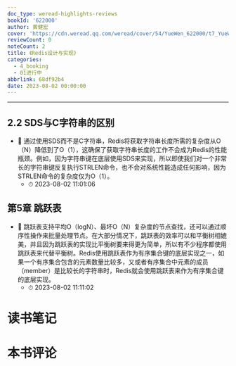 ```yaml
---
doc_type: weread-highlights-reviews
bookId: '622000'
author: 黄健宏
cover: 'https://cdn.weread.qq.com/weread/cover/54/YueWen_622000/t7_YueWen_622000.jpg'
reviewCount: 0
noteCount: 2
title: 《Redis设计与实现》
categories:
  - 4_booking
  - 01进行中
abbrlink: 68df92b4
date: 2023-08-02 00:00:00
---
```


---


## 2.2 SDS与C字符串的区别


- 📌 通过使用SDS而不是C字符串，Redis将获取字符串长度所需的复杂度从O（N）降低到了O（1），这确保了获取字符串长度的工作不会成为Redis的性能瓶颈。例如，因为字符串键在底层使用SDS来实现，所以即使我们对一个非常长的字符串键反复执行STRLEN命令，也不会对系统性能造成任何影响，因为STRLEN命令的复杂度仅为O（1）。 
    - ⏱ 2023-08-02 11:01:06 
## 第5章 跳跃表


- 📌 跳跃表支持平均O（logN）、最坏O（N）复杂度的节点查找，还可以通过顺序性操作来批量处理节点。在大部分情况下，跳跃表的效率可以和平衡树相媲美，并且因为跳跃表的实现比平衡树要来得更为简单，所以有不少程序都使用跳跃表来代替平衡树。Redis使用跳跃表作为有序集合键的底层实现之一，如果一个有序集合包含的元素数量比较多，又或者有序集合中元素的成员（member）是比较长的字符串时，Redis就会使用跳跃表来作为有序集合键的底层实现。 
    - ⏱ 2023-08-02 11:11:02 

# 读书笔记


# 本书评论
